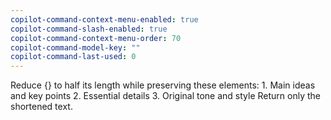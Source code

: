 ```yaml
---
copilot-command-context-menu-enabled: true
copilot-command-slash-enabled: true
copilot-command-context-menu-order: 70
copilot-command-model-key: ""
copilot-command-last-used: 0
---
```

Reduce {} to half its length while preserving these elements:
    1. Main ideas and key points
    2. Essential details
    3. Original tone and style
    Return only the shortened text.